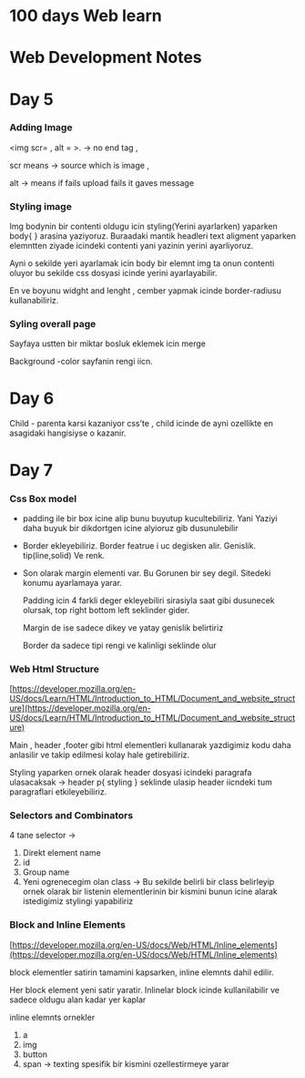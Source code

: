 # 100 days Web learn
 # Web Development Notes

# Day  5

### Adding Image

<img scr= , alt = >.   → no end tag , 

scr means  → source which is image , 

alt → means if fails upload fails it gaves message

### Styling image

Img bodynin bir contenti oldugu icin styling(Yerini ayarlarken) yaparken body{   } arasina yaziyoruz. Buraadaki mantik headleri text aligment yaparken elemntten ziyade icindeki contenti yani yazinin yerini ayarliyoruz. 

Ayni o sekilde yeri ayarlamak icin body bir elemnt img ta onun contenti oluyor bu sekilde css dosyasi icinde yerini ayarlayabilir.

En ve boyunu widght and lenght , cember yapmak icinde border-radiusu kullanabiliriz.

### Syling overall page

Sayfaya ustten bir miktar bosluk eklemek icin merge

Background -color sayfanin rengi iicn.

# Day 6

Child - parenta karsi kazaniyor css’te , child icinde de ayni ozellikte en asagidaki hangisiyse o kazanir.

# Day 7

### Css Box model

- padding ile bir box icine alip bunu buyutup kucultebiliriz. Yani Yaziyi daha buyuk bir dikdortgen icine alyioruz gib dusunulebilir
- Border ekleyebiliriz. Border featrue i uc degisken alir. Genislik. tip(line,solid) Ve renk.
- Son olarak margin elementi var. Bu Gorunen bir sey degil. Sitedeki konumu ayarlamaya yarar.
    
    
    Padding icin 4 farkli deger ekleyebiliri  sirasiyla saat gibi dusunecek olursak, top right bottom left seklinder gider.
    
    Margin de ise sadece dikey ve yatay genislik belirtiriz
    
    Border da sadece tipi rengi ve kalinligi seklinde olur
    

### Web Html Structure

[https://developer.mozilla.org/en-US/docs/Learn/HTML/Introduction_to_HTML/Document_and_website_structure](https://developer.mozilla.org/en-US/docs/Learn/HTML/Introduction_to_HTML/Document_and_website_structure)

Main , header ,footer gibi html elementleri kullanarak yazdigimiz kodu daha anlasilir ve takip edilmesi kolay hale getirebiliriz.

Styling yaparken ornek olarak header dosyasi icindeki paragrafa ulasacaksak → header p{  styling } seklinde ulasip header iicndeki tum paragraflari etkileyebiliriz.

### Selectors and Combinators

4 tane selector → 

1. Direkt element name
2. id 
3. Group name 
4. Yeni ogrenecegim olan class → Bu sekilde belirli bir class belirleyip ornek olarak bir listenin elementlerinin bir kismini bunun icine alarak istedigimiz stylingi yapabiliriz

### Block and Inline Elements

[https://developer.mozilla.org/en-US/docs/Web/HTML/Inline_elements](https://developer.mozilla.org/en-US/docs/Web/HTML/Inline_elements)

block elementler satirin tamamini kapsarken, inline elemnts dahil edilir.

Her block element yeni satir yaratir. Inlinelar block icinde kullanilabilir ve sadece oldugu alan kadar yer kaplar

inline elemnts ornekler

1. a
2. img
3. button
4. span → texting spesifik bir kismini ozellestirmeye yarar
